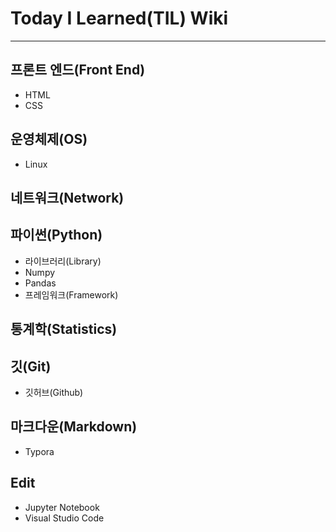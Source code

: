 # Today I Learned(TIL) Wiki
---

## 프론트 엔드(Front End)
- HTML
- CSS

## 운영체제(OS)
- Linux

## 네트워크(Network)

## 파이썬(Python)
- 라이브러리(Library)
 - Numpy
 - Pandas
- 프레임워크(Framework)

## 통계학(Statistics)

## 깃(Git)
- 깃허브(Github)

## 마크다운(Markdown)
- Typora

## Edit
- Jupyter Notebook
- Visual Studio Code


